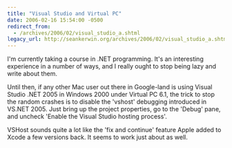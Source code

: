 ```yaml
---
title: "Visual Studio and Virtual PC"
date: 2006-02-16 15:54:00 -0500
redirect_from:
  - /archives/2006/02/visual_studio_a.shtml
legacy_url: http://seankerwin.org/archives/2006/02/visual_studio_a.shtml
---
```

I'm currently taking a course in .NET programming. It's an interesting experience in a number of ways, and I really ought to stop being lazy and write about them.

Until then, if any other Mac user out there in Google-land is using Visual Studio .NET 2005 in Windows 2000 under Virtual PC 6.1, the trick to stop the random crashes is to disable the 'vshost' debugging introduced in VS.NET 2005. Just bring up the project properties, go to the 'Debug' pane, and uncheck 'Enable the Visual Studio hosting process'.

VSHost sounds quite a lot like the 'fix and continue' feature Apple added to Xcode a few versions back. It seems to work just about as well.
